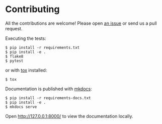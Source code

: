 Contributing
============

All the contributions are welcome! Please open [an
issue](https://github.com/sskk/python-dotenvv/issues/new) or send us
a pull request.

Executing the tests:

    $ pip install -r requirements.txt
    $ pip install -e .
    $ flake8
    $ pytest

or with [tox](https://pypi.org/project/tox/) installed:

    $ tox


Documentation is published with [mkdocs]():

```shell
$ pip install -r requirements-docs.txt
$ pip install -e .
$ mkdocs serve
```

Open http://127.0.0.1:8000/ to view the documentation locally.

